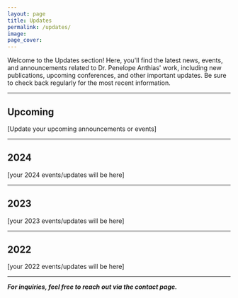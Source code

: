 ```yaml
---
layout: page
title: Updates
permalink: /updates/
image:
page_cover:
---
```


Welcome to the Updates section! Here, you'll find the latest news, events, and announcements related to Dr. Penelope Anthias' work, including new publications, upcoming conferences, and other important updates. Be sure to check back regularly for the most recent information.

---

## Upcoming

[Update your upcoming announcements or events]

---

## 2024

[your 2024 events/updates will be here]

---

## 2023

[your 2023 events/updates will be here]

---

## 2022

[your 2022 events/updates will be here]

---

***For inquiries, feel free to reach out via the contact page.***
